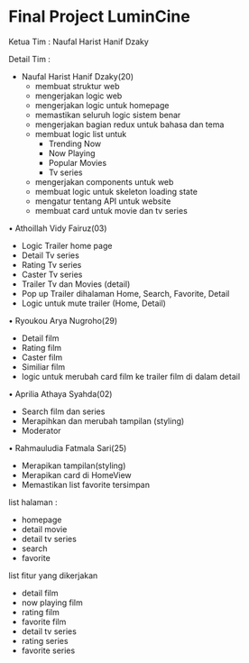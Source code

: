 # Final Project LuminCine

Ketua Tim : Naufal Harist Hanif Dzaky


Detail Tim : 
- Naufal Harist Hanif Dzaky(20)
  - membuat struktur web
  - mengerjakan logic web
  - mengerjakan logic untuk homepage
  - memastikan seluruh logic sistem benar
  - mengerjakan bagian redux untuk bahasa dan tema
  - membuat logic list untuk                                                                
    - Trending Now
    - Now Playing
    - Popular Movies
    - Tv series
  - mengerjakan components untuk web
  - membuat logic untuk skeleton loading state
  - mengatur tentang API untuk website
  - membuat card untuk movie dan tv series

• Athoillah Vidy Fairuz(03)
  - Logic Trailer home page
  - Detail Tv series
  - Rating Tv series
  - Caster Tv series
  - Trailer Tv dan Movies (detail)
  - Pop up Trailer dihalaman Home, Search, Favorite, Detail
  - Logic untuk mute trailer (Home, Detail)

• Ryoukou Arya Nugroho(29)
  - Detail film
  - Rating film
  - Caster film
  - Similiar film
  - logic untuk merubah card film ke trailer film di dalam detail

• Aprilia Athaya Syahda(02)
  - Search film dan series
  - Merapihkan dan merubah tampilan (styling)
  - Moderator
 

• Rahmauludia Fatmala Sari(25)
  - Merapikan tampilan(styling)
  - Merapikan card di HomeView
   - Memastikan list favorite tersimpan

list halaman :
- homepage
- detail movie
- detail tv series
- search
- favorite

list fitur yang dikerjakan 
- detail film
- now playing film
- rating film
- favorite film
- detail tv series
- rating series
- favorite series